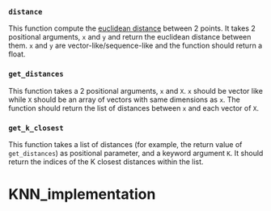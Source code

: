 ### `distance`
This function compute the [euclidean distance](https://en.wikipedia.org/wiki/Euclidean_distance) between 2 points.
It takes 2 positional arguments, `x` and `y` and return the euclidean distance between them.
`x` and `y` are vector-like/sequence-like and the function should return a float.

### `get_distances`
This function takes a 2 positional arguments, `x` and `X`.
`x` should be vector like while `X` should be an array of vectors with same dimensions as `x`.
The function should return the list of distances between `x` and each vector of `X`.

### `get_k_closest`
This function takes a list of distances (for example, the return value of `get_distances`) as positional parameter, and a keyword argument `K`.
It should return the indices of the K closest distances within the list.
# KNN_implementation
